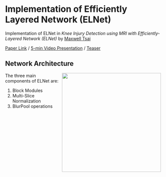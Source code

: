 # Implementation of Efficiently Layered Network (ELNet) 


Implementation of ELNet in *Knee Injury Detection using MRI with Efficiently-Layered Network (ELNet)* by [Maxwell Tsai](https://mxtsai.github.io/)

[Paper Link](https://arxiv.org/abs/2005.02706) / [5-min Video Presentation](https://www.youtube.com/watch?v=ucWYdEJ545k) / [Teaser](https://www.youtube.com/watch?v=8nO-E_2aNcE)

## Network Architecture
<img src='https://raw.githubusercontent.com/mxtsai/ELNet/master/ELNet_architecture.png' align="right" width=320>

The three main components of ELNet are:
  1. Block Modules 
  2. Multi-Slice Normalization
  3. BlurPool operations

